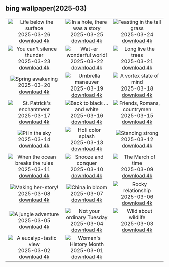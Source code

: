 ## bing wallpaper(2025-03)

|  |  |  |
| :----: | :----: | :----: |
| ![Life below the surface](https://cn.bing.com/th?id=OHR.CrystalManatee_EN-US1724106178_UHD.jpg&pid=hp&w=384&h=216&rs=1&c=4) <br/>2025-03-26 [download 4k](https://cn.bing.com/th?id=OHR.CrystalManatee_EN-US1724106178_UHD.jpg)| ![In a hole, there was a story](https://cn.bing.com/th?id=OHR.HobbitHole_EN-US1602468401_UHD.jpg&pid=hp&w=384&h=216&rs=1&c=4) <br/>2025-03-25 [download 4k](https://cn.bing.com/th?id=OHR.HobbitHole_EN-US1602468401_UHD.jpg)| ![Feasting in the tall grass](https://cn.bing.com/th?id=OHR.ElephantGrass_EN-US1398774650_UHD.jpg&pid=hp&w=384&h=216&rs=1&c=4) <br/>2025-03-24 [download 4k](https://cn.bing.com/th?id=OHR.ElephantGrass_EN-US1398774650_UHD.jpg)|
| ![You can't silence thunder](https://cn.bing.com/th?id=OHR.NebraskaStorm_EN-US1163295363_UHD.jpg&pid=hp&w=384&h=216&rs=1&c=4) <br/>2025-03-23 [download 4k](https://cn.bing.com/th?id=OHR.NebraskaStorm_EN-US1163295363_UHD.jpg)| ![Wat-er wonderful world!](https://cn.bing.com/th?id=OHR.CenoteLilies_EN-US1076301699_UHD.jpg&pid=hp&w=384&h=216&rs=1&c=4) <br/>2025-03-22 [download 4k](https://cn.bing.com/th?id=OHR.CenoteLilies_EN-US1076301699_UHD.jpg)| ![Long live the trees](https://cn.bing.com/th?id=OHR.DanumValley_EN-US1030783251_UHD.jpg&pid=hp&w=384&h=216&rs=1&c=4) <br/>2025-03-21 [download 4k](https://cn.bing.com/th?id=OHR.DanumValley_EN-US1030783251_UHD.jpg)|
| ![Spring awakening](https://cn.bing.com/th?id=OHR.SpringDaffodils_EN-US9726346116_UHD.jpg&pid=hp&w=384&h=216&rs=1&c=4) <br/>2025-03-20 [download 4k](https://cn.bing.com/th?id=OHR.SpringDaffodils_EN-US9726346116_UHD.jpg)| ![Umbrella maneuver](https://cn.bing.com/th?id=OHR.BlackHeron_EN-US9662351796_UHD.jpg&pid=hp&w=384&h=216&rs=1&c=4) <br/>2025-03-19 [download 4k](https://cn.bing.com/th?id=OHR.BlackHeron_EN-US9662351796_UHD.jpg)| ![A vortex state of mind](https://cn.bing.com/th?id=OHR.SedonaSpring_EN-US9611080272_UHD.jpg&pid=hp&w=384&h=216&rs=1&c=4) <br/>2025-03-18 [download 4k](https://cn.bing.com/th?id=OHR.SedonaSpring_EN-US9611080272_UHD.jpg)|
| ![St. Patrick's enchantment](https://cn.bing.com/th?id=OHR.BeckettBridge_EN-US9511078525_UHD.jpg&pid=hp&w=384&h=216&rs=1&c=4) <br/>2025-03-17 [download 4k](https://cn.bing.com/th?id=OHR.BeckettBridge_EN-US9511078525_UHD.jpg)| ![Back to black ... and white](https://cn.bing.com/th?id=OHR.PandaSnow_EN-US9432739016_UHD.jpg&pid=hp&w=384&h=216&rs=1&c=4) <br/>2025-03-16 [download 4k](https://cn.bing.com/th?id=OHR.PandaSnow_EN-US9432739016_UHD.jpg)| ![Friends, Romans, countrymen](https://cn.bing.com/th?id=OHR.ForumRomanum_EN-US9379132630_UHD.jpg&pid=hp&w=384&h=216&rs=1&c=4) <br/>2025-03-15 [download 4k](https://cn.bing.com/th?id=OHR.ForumRomanum_EN-US9379132630_UHD.jpg)|
| ![Pi in the sky](https://cn.bing.com/th?id=OHR.BasqueDolmen_EN-US9089569057_UHD.jpg&pid=hp&w=384&h=216&rs=1&c=4) <br/>2025-03-14 [download 4k](https://cn.bing.com/th?id=OHR.BasqueDolmen_EN-US9089569057_UHD.jpg)| ![Holi color splash](https://cn.bing.com/th?id=OHR.HoliColors_EN-US9033637774_UHD.jpg&pid=hp&w=384&h=216&rs=1&c=4) <br/>2025-03-13 [download 4k](https://cn.bing.com/th?id=OHR.HoliColors_EN-US9033637774_UHD.jpg)| ![Standing strong](https://cn.bing.com/th?id=OHR.ChateauLoire_EN-US8827570825_UHD.jpg&pid=hp&w=384&h=216&rs=1&c=4) <br/>2025-03-12 [download 4k](https://cn.bing.com/th?id=OHR.ChateauLoire_EN-US8827570825_UHD.jpg)|
| ![When the ocean breaks the rules](https://cn.bing.com/th?id=OHR.NusaPenida_EN-US8722184767_UHD.jpg&pid=hp&w=384&h=216&rs=1&c=4) <br/>2025-03-11 [download 4k](https://cn.bing.com/th?id=OHR.NusaPenida_EN-US8722184767_UHD.jpg)| ![Snooze and conquer](https://cn.bing.com/th?id=OHR.NappingLion_EN-US8441298325_UHD.jpg&pid=hp&w=384&h=216&rs=1&c=4) <br/>2025-03-10 [download 4k](https://cn.bing.com/th?id=OHR.NappingLion_EN-US8441298325_UHD.jpg)| ![The March of time](https://cn.bing.com/th?id=OHR.ItalyClock_EN-US7397391355_UHD.jpg&pid=hp&w=384&h=216&rs=1&c=4) <br/>2025-03-09 [download 4k](https://cn.bing.com/th?id=OHR.ItalyClock_EN-US7397391355_UHD.jpg)|
| ![Making her-story!](https://cn.bing.com/th?id=OHR.FearlessWomen_EN-US7338738180_UHD.jpg&pid=hp&w=384&h=216&rs=1&c=4) <br/>2025-03-08 [download 4k](https://cn.bing.com/th?id=OHR.FearlessWomen_EN-US7338738180_UHD.jpg)| ![China in bloom](https://cn.bing.com/th?id=OHR.PlumBlossom_EN-US7055526666_UHD.jpg&pid=hp&w=384&h=216&rs=1&c=4) <br/>2025-03-07 [download 4k](https://cn.bing.com/th?id=OHR.PlumBlossom_EN-US7055526666_UHD.jpg)| ![Rocky relationship](https://cn.bing.com/th?id=OHR.NevadaBigHorns_EN-US3434258986_UHD.jpg&pid=hp&w=384&h=216&rs=1&c=4) <br/>2025-03-06 [download 4k](https://cn.bing.com/th?id=OHR.NevadaBigHorns_EN-US3434258986_UHD.jpg)|
| ![A jungle adventure](https://cn.bing.com/th?id=OHR.SuratThani_EN-US3326265231_UHD.jpg&pid=hp&w=384&h=216&rs=1&c=4) <br/>2025-03-05 [download 4k](https://cn.bing.com/th?id=OHR.SuratThani_EN-US3326265231_UHD.jpg)| ![Not your ordinary Tuesday](https://cn.bing.com/th?id=OHR.MardiGrasJackson_EN-US3277683692_UHD.jpg&pid=hp&w=384&h=216&rs=1&c=4) <br/>2025-03-04 [download 4k](https://cn.bing.com/th?id=OHR.MardiGrasJackson_EN-US3277683692_UHD.jpg)| ![Wild about wildlife](https://cn.bing.com/th?id=OHR.HornbillPair_EN-US3168408482_UHD.jpg&pid=hp&w=384&h=216&rs=1&c=4) <br/>2025-03-03 [download 4k](https://cn.bing.com/th?id=OHR.HornbillPair_EN-US3168408482_UHD.jpg)|
| ![A eucalyp-tastic view](https://cn.bing.com/th?id=OHR.EucalyptusForest_EN-US3015819767_UHD.jpg&pid=hp&w=384&h=216&rs=1&c=4) <br/>2025-03-02 [download 4k](https://cn.bing.com/th?id=OHR.EucalyptusForest_EN-US3015819767_UHD.jpg)| ![Women's History Month](https://cn.bing.com/th?id=OHR.SuffragetteCity_EN-US2883743791_UHD.jpg&pid=hp&w=384&h=216&rs=1&c=4) <br/>2025-03-01 [download 4k](https://cn.bing.com/th?id=OHR.SuffragetteCity_EN-US2883743791_UHD.jpg)|
